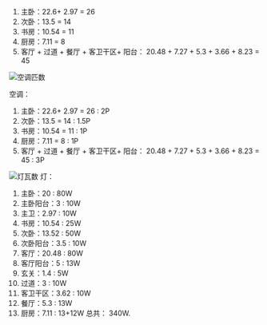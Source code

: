 1. 主卧：22.6+ 2.97 = 26
2. 次卧：13.5 = 14
3. 书房：10.54 = 11
4. 厨房：7.11 = 8
5. 客厅 + 过道 + 餐厅 + 客卫干区+ 阳台： 20.48 + 7.27 + 5.3 + 3.66 + 8.23 = 45

![空调匹数](https://pic1.zhimg.com/70/v2-57af23a8cae87bf1168ee5c305195b93_1440w.avis?source=172ae18b&biz_tag=Post)

空调：
1. 主卧：22.6+ 2.97 = 26 : 2P
2. 次卧：13.5 = 14 : 1.5P
3. 书房：10.54 = 11 : 1P
4. 厨房：7.11 = 8 : 1P
5. 客厅 + 过道 + 餐厅 + 客卫干区+ 阳台： 20.48 + 7.27 + 5.3 + 3.66 + 8.23 = 45  : 3P

![灯瓦数](https://pica.zhimg.com/80/v2-b0b35f5e442bf6629ce8b306b65a8956_720w.jpg?source=1940ef5c)
灯：
1. 主卧：20  : 80W
2. 主卧阳台：3 : 10W
3. 主卫：2.97  : 10W
4. 书房：10.54 : 25W
5. 次卧：13.52 : 50W
6. 次卧阳台：3.5 : 10W
7. 客厅：20.48 : 80W
8. 客厅阳台：5 : 13W
9. 玄关：1.4 : 5W
10. 过道：3 : 10W
11. 客卫干区：3.62 : 10W
12. 餐厅：5.3 : 13W
13. 厨房：7.11 : 13+12W
总共： 340W.
